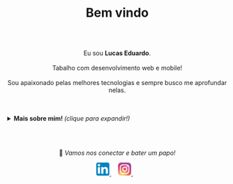 <div>
  <h1 align="center">Bem vindo</h1>
  <br><br>
  <p align="center">
    Eu sou <strong>Lucas Eduardo</strong>.
    <br><br>
    Tabalho com desenvolvimento web e mobile!
    <br><br>
    Sou apaixonado pelas melhores tecnologias e sempre busco me aprofundar nelas.
    <br><br>
  </p>
</div>

<br>

<details>
  <summary style="cursor: pointer"> <b> Mais sobre mim! </b> <i>(clique para expandir!)</i> </summary>
  
  <br>
  
  [![Lucas Eduardo](https://github-readme-stats.vercel.app/api?username=lucas-eduardo&count_private=true&show_icons=true&theme=tokyonight)](https://github.com/anuraghazra/github-readme-stats)

---

### 🔧🔨 Principais Linguagens e Ferramentas...

<p align="center">

  <img src="https://github.com/lucas-eduardo/lucas-eduardo/raw/master/.github/golang.svg" alt="GoLang" style="vertical-align:top; margin:4px">
  <img src="https://github.com/lucas-eduardo/lucas-eduardo/raw/master/.github/javascript.svg" alt="Javascript" style="vertical-align:top; margin:4px">
  <img src="https://github.com/lucas-eduardo/lucas-eduardo/raw/master/.github/nodejs.svg" alt="NodeJS" style="vertical-align:top; margin:4px">
  <img src="https://github.com/lucas-eduardo/lucas-eduardo/raw/master/.github/react.svg" alt="React" style="vertical-align:top; margin:4px">

---

</p>

</details>

<br><br>

<p align="center"> 
  💬 <i> Vamos nos conectar e bater um papo! </i>
</p>

<p align="center">
  <a href="https://www.linkedin.com/in/lucasdeveloperti">
    <img src="https://github.com/lucas-eduardo/lucas-eduardo/raw/master/.github/linkedin.svg" width="30px" alt="LinkedIn">
  </a> &nbsp; &nbsp;
  <a href="https://instagram.com/_lucaseduardo_">
    <img src="https://github.com/lucas-eduardo/lucas-eduardo/raw/master/.github/instagram.svg" width="30px" alt="Instagram">
  </a> &nbsp; &nbsp;
</p>